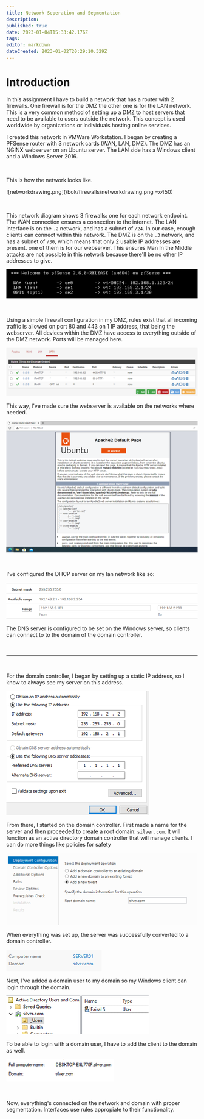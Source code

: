 ```yaml
---
title: Network Seperation and Segmentation
description: 
published: true
date: 2023-01-04T15:33:42.176Z
tags: 
editor: markdown
dateCreated: 2023-01-02T20:29:10.329Z
---
```


# Introduction

In this assignment I have to build a network that has a router with 2 firewalls. One firewall is for the DMZ the other one is for the LAN network. This is a very common method of setting up a DMZ to host servers that need to be available to users outside the network. This concept is used worldwide by organizations or individuals hosting online services.

I created this network in VMWare Workstation. I began by creating a PFSense router with 3 network cards (WAN, LAN, DMZ). The DMZ has an NGINX webserver on an Ubuntu server. The LAN side has a Windows client and a Windows Server 2016. 

<br />

This is how the network looks like.

![networkdrawing.png](/bok/firewalls/networkdrawing.png =x450)

<br />

This network diagram shows 3 firewalls: one for each network endpoint. The WAN connection ensures a connection to the internet. The LAN interface is on the `.2` network, and has a subnet of `/24`. In our case, enough clients can connect within this network. The DMZ is on the `.3` network, and has a subnet of `/30`, which means that only 2 usable IP addresses are present. one of them is for our webserver. This ensures Man In the Middle attacks are not possible in this network because there'll be no other IP addresses to give.

![1.png](/bok/firewalls/1.png)

<br />

Using a simple firewall configuration in my DMZ, rules exist that all incoming traffic is allowed on port 80 and 443 on 1 IP address, that being the webserver. All devices within the DMZ have access to everything outside of the DMZ network. Ports will be managed here.

![2.png](/bok/firewalls/2.png)

This way, I've made sure the webserver is available on the networks where needed.


![9.png](/bok/firewalls/9.png)

<br />

I've configured the DHCP server on my lan network like so:

![3.png](/bok/firewalls/3.png)

The DNS server is configured to be set on the Windows server, so clients can connect to to the domain of the domain controller.

<br />

---

<br />

For the domain controller, I began by setting up a static IP address, so I know to always see my server on this address. 

![7.png](/bok/firewalls/7.png)

From there, I started on the domain controller. First made a name for the server and then proceeded to create a root domain: `silver.com`. It will function as an active directory domain controller that will manage clients. I can do more things like policies for safety

![4.png](/bok/firewalls/4.png)

When everything was set up, the server was successfully converted to a domain controller.

![8.png](/bok/firewalls/8.png)

Next, I've added a domain user to my domain so my Windows client can login through the domain. 

![5.png](/bok/firewalls/5.png)

To be able to login with a domain user, I have to add the client to the domain as well. 

![6.png](/bok/firewalls/6.png)

<br />

Now, everything's connected on the network and domain with proper segmentation. Interfaces use rules appropiate to their functionality.

